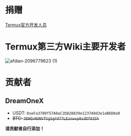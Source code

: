 # 捐赠

[Termux官方开发人员](https://termux.dev/donate)

<p hidden>你可能通过看源代码看到了这句话，虽然我(2096779623)是Termux组织成员，但是我没有加![doge](https://alpha-q3.sourcegcdn.com/2022/06/28/fjId9OKu.png)</p>

# Termux第三方Wiki主要开发者


![afdian-2096779623 (1)](https://user-images.githubusercontent.com/57583560/174523221-60697063-0e31-46b2-a2ad-1fb268bd8270.jpg?s=300x300)


# 贡献者
## DreamOneX
* USDT: `0xeFa3709f57A0aC2D828839e1237A9d3e1eB6D0a9`
* ~~BTC: `3EWQvNUNVfSgSgYd77LEznwvp8sdDf83Sh`~~

**请贡献者自行添加！**
